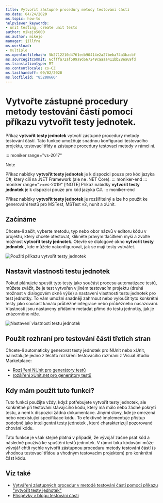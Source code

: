 ```yaml
---
title: Vytvořit zástupné procedury metody testování částí
ms.date: 04/24/2020
ms.topic: how-to
helpviewer_keywords:
- unit testing, create unit tests
author: mikejo5000
ms.author: mikejo
manager: jillfra
ms.workload:
- multiple
ms.openlocfilehash: 5b2712210d4761edb90414e2a27beba74a3bacbf
ms.sourcegitcommit: 6cfffa72af599a9d667249caaaa411bb28ea69fd
ms.translationtype: MT
ms.contentlocale: cs-CZ
ms.lasthandoff: 09/02/2020
ms.locfileid: "85288660"
---
```

# <a name="create-unit-test-method-stubs-with-the-create-unit-tests-command"></a>Vytvořte zástupné procedury metody testování částí pomocí příkazu vytvořit testy jednotek.

Příkaz **vytvořit testy jednotek** vytvoří zástupné procedury metody testování částí. Tato funkce umožňuje snadnou konfiguraci testovacího projektu, testovací třídy a zástupné procedury testovací metody v rámci ní.

::: moniker range="vs-2017"
> [!NOTE]
> Příkaz nabídky **vytvořit testy jednotek** je k dispozici pouze pro kód jazyka C#, který cílí na .NET Framework (ale ne .NET Core).
::: moniker-end
::: moniker range=">=vs-2019"
> [!NOTE]
> Příkaz nabídky **vytvořit testy jednotek** je k dispozici pouze pro kód jazyka C#.
::: moniker-end

Příkaz nabídky **vytvořit testy jednotek** je rozšiřitelný a lze ho použít ke generování testů pro MSTest, MSTest v2, nunit a xUnit.

## <a name="get-started"></a>Začínáme

Chcete-li začít, vyberte metodu, typ nebo obor názvů v editoru kódu v projektu, který chcete otestovat, klikněte pravým tlačítkem myši a zvolte možnost **vytvořit testy jednotek**. Otevře se dialogové okno **vytvořit testy jednotek** , kde můžete nakonfigurovat, jak se mají testy vytvářet.

![Použití příkazu vytvořit testy jednotek](media/createunittestcommand.png)

## <a name="set-unit-test-traits"></a>Nastavit vlastnosti testu jednotek

Pokud plánujete spustit tyto testy jako součást procesu automatizace testů, můžete zvážit, že je test vytvořen v jiném testovacím projektu (druhá možnost v dialogovém okně výše) a nastavení vlastností testu jednotek pro test jednotky. To vám umožní snadněji zahrnout nebo vyloučit tyto konkrétní testy jako součást kanálu průběžné integrace nebo průběžného nasazování. Vlastnosti jsou nastaveny přidáním metadat přímo do testu jednotky, jak je znázorněno níže.

![Nastavení vlastností testu jednotek](media/createunittest.png)

## <a name="use-third-party-unit-test-frameworks"></a>Použít rozhraní pro testování částí třetích stran

Chcete-li automaticky generovat testy jednotek pro NUnit nebo xUnit, nainstalujte jedno z těchto rozšíření testovacího rozhraní z Visual Studio Marketplace:

* [Rozšíření NUnit pro generátory testů](https://marketplace.visualstudio.com/items?itemName=NUnitDevelopers.TestGeneratorNUnitextension)
* [rozšíření xUnit.net pro generátory testů](https://marketplace.visualstudio.com/items?itemName=BradWilson.xUnitnetTestExtensions)

## <a name="when-should-i-use-this-feature"></a>Kdy mám použít tuto funkci?

Tuto funkci použijte vždy, když potřebujete vytvořit testy jednotek, ale konkrétně při testování stávajícího kódu, který má málo nebo žádné pokrytí testu, a není k dispozici žádná dokumentace. Jinými slovy, kde je omezená nebo neexistující specifikace kódu. To efektivně implementuje přístup podobně jako [inteligentní testy jednotek](https://devblogs.microsoft.com/devops/introducing-smart-unit-tests/) , které charakterizují pozorované chování kódu.

Tato funkce je však stejně platná v případě, že vývojář začne psát kód a následně používá ke spuštění testů jednotek. V rámci toku kódování může vývojář chtít rychle vytvořit zástupnou proceduru metody testování částí (s vhodnou testovací třídou a vhodným testovacím projektem) pro konkrétní část kódu.

## <a name="see-also"></a>Viz také

- [Vytváření zástupných procedur v metodě testování částí pomocí příkazu "vytvořit testy jednotek"](https://devblogs.microsoft.com/devops/creating-unit-test-method-stubs-with-create-unit-tests/)
- [Příspěvky v blogu testování částí](https://devblogs.microsoft.com/devops/?s=unit+testing)
